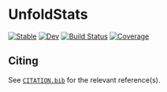 # UnfoldStats

[![Stable](https://img.shields.io/badge/docs-stable-blue.svg)](https://unfoldtoolbox.github.io/UnfoldStats.jl/stable/)
[![Dev](https://img.shields.io/badge/docs-dev-blue.svg)](https://unfoldtoolbox.github.io/UnfoldStats.jl/dev/)
[![Build Status](https://github.com/unfoldtoolbox/UnfoldStats.jl/actions/workflows/CI.yml/badge.svg?branch=main)](https://github.com/unfoldtoolbox/UnfoldStats.jl/actions/workflows/CI.yml?query=branch%3Amain)
[![Coverage](https://codecov.io/gh/unfoldtoolbox/UnfoldStats.jl/branch/main/graph/badge.svg)](https://codecov.io/gh/unfoldtoolbox/UnfoldStats.jl)

## Citing

See [`CITATION.bib`](CITATION.bib) for the relevant reference(s).
